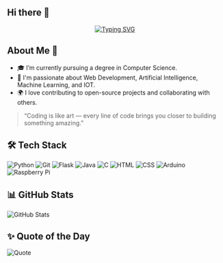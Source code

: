 ## Hi there 👋
<div align="center">
 <a href="https://github.com/gizembg1m">
  <img src="https://readme-typing-svg.demolab.com?font=Fira+Code&size=28&duration=3000&pause=500&color=00FF00&center=true&vCenter=true&width=500&lines=Computer+Science+%f0%9f%92%bb;Welcome+To+My+Profile+%f0%9f%91%80" alt="Typing SVG" />
 </a>
</div>



## About Me 🚀
- 🎓 I’m currently pursuing a degree in Computer Science.
- 🧠 I'm passionate about  Web Development, Artificial Intelligence, Machine Learning, and IOT.
- 🌍 I love contributing to open-source projects and collaborating with others.
> “Coding is like art — every line of code brings you closer to building something amazing.”

## 🛠 Tech Stack
![Python](https://img.shields.io/badge/-Python-333333?style=flat&logo=python)
![Git](https://img.shields.io/badge/-Git-333333?style=flat&logo=git)
![Flask](https://img.shields.io/badge/-Flask-333333?style=flat&logo=flask)
![Java](https://img.shields.io/badge/-Java-333333?style=flat&logo=java)
![C](https://img.shields.io/badge/-C-333333?style=flat&logo=c)
![HTML](https://img.shields.io/badge/-HTML-333333?style=flat&logo=html5)
![CSS](https://img.shields.io/badge/-CSS-333333?style=flat&logo=css3)
![Arduino](https://img.shields.io/badge/-Arduino-333333?style=flat&logo=arduino)
![Raspberry Pi](https://img.shields.io/badge/-Raspberry%20Pi-333333?style=flat&logo=raspberry-pi)



## 📊 GitHub Stats
![GitHub Stats](https://github-readme-stats.vercel.app/api?username=gizembg1m&show_icons=true&theme=dark)


## ✨ Quote of the Day
![Quote](https://quotes-github-readme.vercel.app/api?type=horizontal&theme=radical)





<!--
**gizembg1m/gizembg1m** is a ✨ _special_ ✨ repository because its `README.md` (this file) appears on your GitHub profile.

Here are some ideas to get you started:

- 🔭 I’m currently working on ...
- 🌱 I’m currently learning ...
- 👯 I’m looking to collaborate on ...
- 🤔 I’m looking for help with ...
- 💬 Ask me about ...
- 📫 How to reach me: ...
- 😄 Pronouns: ...
- ⚡ Fun fact: ...
-->
